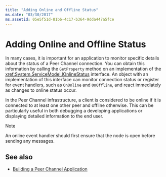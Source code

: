 ```yaml
---
title: "Adding Online and Offline Status"
ms.date: "03/30/2017"
ms.assetid: 05e5f51d-81b6-4c17-b364-9dda447a5fce
---
```

# Adding Online and Offline Status
In many cases, it is important for an application to monitor specific details about the status of a Peer Channel connection. You can obtain this information by calling the `GetProperty` method on an implementation of the <xref:System.ServiceModel.IOnlineStatus> interface. An object with an implementation of this interface can monitor connection status or register for event handlers, such as `OnOnline` and `OnOffline`, and react immediately as changes to online status occur.  
  
 In the Peer Channel infrastructure, a client is considered to be online if it is connected to at least one other peer and offline otherwise. This can be particularly useful in both debugging a developing applications or displaying detailed information to the end user.  
  
> [!NOTE]
>  An online event handler should first ensure that the node is open before sending any messages.  
  
## See also

- [Building a Peer Channel Application](../../../../docs/framework/wcf/feature-details/building-a-peer-channel-application.md)
